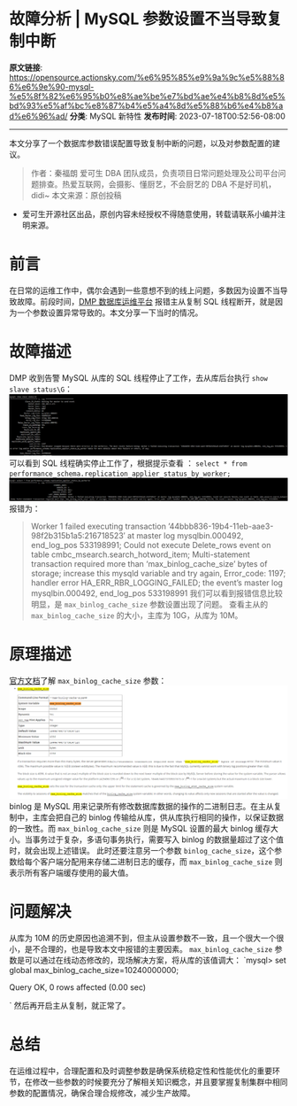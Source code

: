 # 故障分析 | MySQL 参数设置不当导致复制中断

**原文链接**: https://opensource.actionsky.com/%e6%95%85%e9%9a%9c%e5%88%86%e6%9e%90-mysql-%e5%8f%82%e6%95%b0%e8%ae%be%e7%bd%ae%e4%b8%8d%e5%bd%93%e5%af%bc%e8%87%b4%e5%a4%8d%e5%88%b6%e4%b8%ad%e6%96%ad/
**分类**: MySQL 新特性
**发布时间**: 2023-07-18T00:52:56-08:00

---

本文分享了一个数据库参数错误配置导致复制中断的问题，以及对参数配置的建议。
> 作者：秦福朗
爱可生 DBA 团队成员，负责项目日常问题处理及公司平台问题排查。热爱互联网，会摄影、懂厨艺，不会厨艺的 DBA 不是好司机，didi~
本文来源：原创投稿
- 爱可生开源社区出品，原创内容未经授权不得随意使用，转载请联系小编并注明来源。
# 前言
在日常的运维工作中，偶尔会遇到一些意想不到的线上问题，多数因为设置不当导致故障。前段时间，[DMP 数据库运维平台](https://www.actionsky.com/cloudTreeDMP) 报错主从复制 SQL 线程断开，就是因为一个参数设置异常导致的。本文分享一下当时的情况。
# 故障描述
DMP 收到告警 MySQL 从库的 SQL 线程停止了工作，去从库后台执行 `show slave status\G`：
![](.img/e4b8c18c.png)
可以看到 SQL 线程确实停止工作了，根据提示查看 ：
`select * from performance_schema.replication_applier_status_by_worker;`
![](.img/63aafbbb.png)
报错为：
> Worker 1 failed executing transaction &#8217;44bbb836-19b4-11eb-aae3-98f2b315b1a5:216718523&#8242; at master log mysqlbin.000492, end_log_pos 533198991; Could not execute Delete_rows event on table cmbc_msearch.search_hotword_item; Multi-statement transaction required more than &#8216;max_binlog_cache_size&#8217; bytes of storage; increase this mysqld variable and try again, Error_code: 1197; handler error HA_ERR_RBR_LOGGING_FAILED; the event&#8217;s master log mysqlbin.000492, end_log_pos 533198991
我们可以看到报错信息比较明显，是 `max_binlog_cache_size` 参数设置出现了问题。
查看主从的 `max_binlog_cache_size` 的大小，主库为 10G，从库为 10M。
# 原理描述
[官方文档](https://dev.mysql.com/doc/mysql-replication-excerpt/8.0/en/replication-options-binary-log.html)了解 `max_binlog_cache_size` 参数：
![](.img/f93aa7ec.png)
binlog 是 MySQL 用来记录所有修改数据库数据的操作的二进制日志。在主从复制中，主库会把自己的 binlog 传输给从库，供从库执行相同的操作，以保证数据的一致性。而 `max_binlog_cache_size` 则是 MySQL 设置的最大 binlog 缓存大小。当事务过于复杂，多语句事务执行，需要写入 binlog 的数据量超过了这个值时，就会出现上述错误。
此时还要注意另一个参数 `binlog_cache_size`，这个参数给每个客户端分配用来存储二进制日志的缓存，而 `max_binlog_cache_size` 则表示所有客户端缓存使用的最大值。
# 问题解决
从库为 10M 的历史原因也追溯不到，但主从设置参数不一致，且一个很大一个很小，是不合理的，也是导致本文中报错的主要因素。
`max_binlog_cache_size` 参数是可以通过在线动态修改的，现场解决方案，将从库的该值调大：
`mysql> set global max_binlog_cache_size=10240000000;

Query OK, 0 rows affected (0.00 sec)

`
然后再开启主从复制，就正常了。
# 总结
在运维过程中，合理配置和及时调整参数是确保系统稳定性和性能优化的重要环节，在修改一些参数的时候要充分了解相关知识概念，并且要掌握复制集群中相同参数的配置情况，确保合理合规修改，减少生产故障。